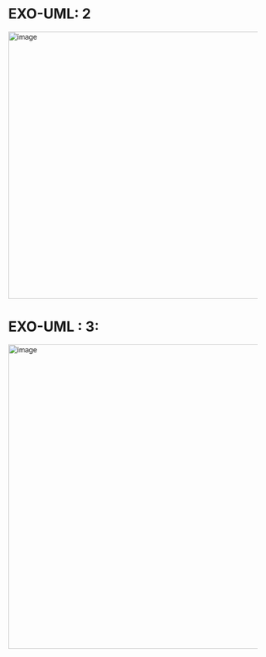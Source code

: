 # EXO-UML: 2
<img width="539" alt="image" src="https://user-images.githubusercontent.com/77548288/211401804-5dd078a1-c346-4cc1-aa9b-582d4c4f3efe.png">

<h1>EXO-UML : 3:</h1>


<img width="614" alt="image" src="https://user-images.githubusercontent.com/77548288/211402233-5ba14521-517d-451e-aba4-90551abe7d8d.png">


